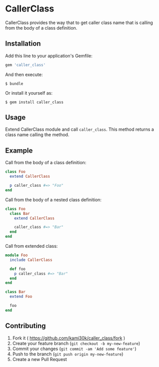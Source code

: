 # CallerClass

CallerClass provides the way that to get caller class name that is calling from the body of a class definition.

## Installation

Add this line to your application's Gemfile:

```ruby
gem 'caller_class'
```

And then execute:

    $ bundle

Or install it yourself as:

    $ gem install caller_class

## Usage

Extend CallerClass module and call `caller_class`.
This method returns a class name calling the method.

## Example

Call from the body of a class definition:

```ruby
class Foo
  extend CallerClass

  p caller_class #=> "Foo"
end
```

Call from the body of a nested class definition:

```ruby
class Foo
  class Bar
    extend CallerClass

    caller_class #=> "Bar"
  end
end
```

Call from extended class:

```ruby
module Foo
  include CallerClass

  def foo
    p caller_class #=> "Bar"
  end
end

class Bar
  extend Foo

  foo
end
```

## Contributing

1. Fork it ( https://github.com/kami30k/caller_class/fork )
2. Create your feature branch (`git checkout -b my-new-feature`)
3. Commit your changes (`git commit -am 'Add some feature'`)
4. Push to the branch (`git push origin my-new-feature`)
5. Create a new Pull Request
